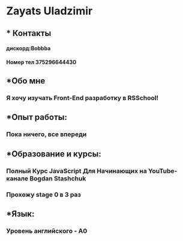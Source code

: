 # Zayats Uladzimir
## * Контакты
#### дискорд:Bobbba
#### Номер тел 375296644430
## *Обо мне
### Я хочу изучать Front-End разработку в RSSchool!
## *Опыт работы:
### Пока ничего, все впереди
## *Образование и курсы:
###  Полный Курс JavaScript Для Начинающих на YouTube-канале Bogdan Stashchuk
### Прохожу stage 0 в 3 раз
## *Язык:
### Уровень английского - А0